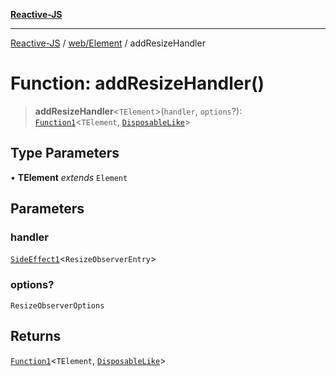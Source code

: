 [**Reactive-JS**](../../../README.md)

***

[Reactive-JS](../../../README.md) / [web/Element](../README.md) / addResizeHandler

# Function: addResizeHandler()

> **addResizeHandler**\<`TElement`\>(`handler`, `options`?): [`Function1`](../../../functions/type-aliases/Function1.md)\<`TElement`, [`DisposableLike`](../../../utils/interfaces/DisposableLike.md)\>

## Type Parameters

• **TElement** *extends* `Element`

## Parameters

### handler

[`SideEffect1`](../../../functions/type-aliases/SideEffect1.md)\<`ResizeObserverEntry`\>

### options?

`ResizeObserverOptions`

## Returns

[`Function1`](../../../functions/type-aliases/Function1.md)\<`TElement`, [`DisposableLike`](../../../utils/interfaces/DisposableLike.md)\>
